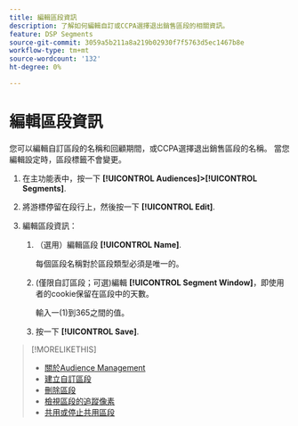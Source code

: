 ```yaml
---
title: 編輯區段資訊
description: 了解如何編輯自訂或CCPA選擇退出銷售區段的相關資訊。
feature: DSP Segments
source-git-commit: 3059a5b211a8a219b02930f7f5763d5ec1467b8e
workflow-type: tm+mt
source-wordcount: '132'
ht-degree: 0%

---
```


# 編輯區段資訊

您可以編輯自訂區段的名稱和回顧期間，或CCPA選擇退出銷售區段的名稱。 當您編輯設定時，區段標籤不會變更。

1. 在主功能表中，按一下 **[!UICONTROL Audiences]>[!UICONTROL Segments]**.

1. 將游標停留在段行上，然後按一下 **[!UICONTROL Edit]**.

1. 編輯區段資訊：

   1. （選用）編輯區段 **[!UICONTROL Name]**.

      每個區段名稱對於區段類型必須是唯一的。

   1. (僅限自訂區段；可選)編輯 **[!UICONTROL Segment Window]**，即使用者的cookie保留在區段中的天數。

      輸入一(1)到365之間的值。

   1. 按一下 **[!UICONTROL Save]**.

>[!MORELIKETHIS]
>
>* [關於Audience Management](audience-about.md)
>* [建立自訂區段](custom-segment-create.md)
>* [刪除區段](segment-delete.md)
>* [檢視區段的追蹤像素](segment-view-pixels.md)
>* [共用或停止共用區段](segment-share.md)

